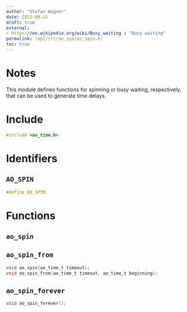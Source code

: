```yaml
---
author: "Stefan Wagner"
date: 2022-08-31
draft: true
external:
- https://en.wikipedia.org/wiki/Busy_waiting : "Busy waiting"
permalink: /api/src/ao_sys/ao_spin.h/
toc: true
---
```


# Notes

This module defines functions for spinning or busy waiting, respectively, that can be used to generate time delays.

# Include

```c
#include <ao_time.h>
```

# Identifiers

## `AO_SPIN`

```c
#define AO_SPIN
```

# Functions

## `ao_spin`
## `ao_spin_from`

```c
void ao_spin(ao_time_t timeout);
void ao_spin_from(ao_time_t timeout, ao_time_t beginning);
```

## `ao_spin_forever`

```c
void ao_spin_forever();
```
